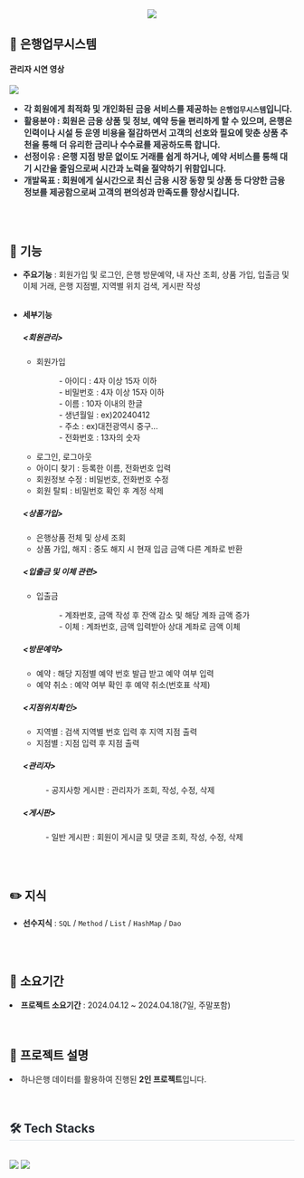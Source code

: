 <div align= "center">
    <img src="https://capsule-render.vercel.app/api?type=wave&color=009577&height=180&text=Java%20Basic%20Project&animation=&fontColor=000000&fontSize=70" />
    </div>  
    <div style="text-align: left;"> 
    <h2 tabindex="-1" class="heading-element" dir="auto">💸 은행업무시스템</h2> 
        <h4>관리자 시연 영상</h4>
        <img src="https://github.com/user-attachments/assets/f49017e0-bbba-4e38-bf71-31a81dd66a77](https://github.com/user-attachments/assets/e600677f-78c6-4235-95b5-606ed4b30e33">
    <div style="font-weight: 700; font-size: 15px; text-align: left; color: #282d33;"> 
        <ul dir="auto">
        <li><strong>각 회원에게 최적화 및 개인화된 금융 서비스를 제공하는 <code>은행업무시스템</code>입니다.              </strong></li>
        <li> <strong>활용분야</strong> : 회원은 금융 상품 및 정보, 예약 등을 편리하게 할 수 있으며, 은행은 인력이나 시설 등 운영 비용을 절감하면서 고객의 선호와 필요에 맞춘 상품 추천을 통해 더 유리한 금리나 수수료를 제공하도록 합니다.</li>
        <li> <strong>선정이유</strong> : 은행 지점 방문 없이도 거래를 쉽게 하거나, 예약 서비스를 통해 대기 시간을 줄임으로써 시간과 노력을 절약하기 위함입니다.</li>
        <li> <strong>개발목표</strong> : 회원에게 실시간으로 최신 금융 시장 동향 및 상품 등 다양한 금융 정보를 제공함으로써 고객의 편의성과 만족도를 향상시킵니다. </li>
        </ul> 
    </div> 
    </div>
    <br><br>
<div style="text-align: left;">
    <h2 tabindex="-1" class="heading-element" dir="auto">🎯 기능</h2>
    <ul dir="auto">    
    <li> <strong>주요기능</strong> : 회원가입 및 로그인, 은행 방문예약, 내 자산 조회, 상품 가입, 입출금 및 이체 거래, 은행 지점별, 지역별 위치 검색, 게시판 작성</li><br>
    </ul>
     <ul dir="auto"> 
         <li><strong>세부기능</strong></li> 
    <h5>&lt;회원관리&gt;</h5>
        <ul type="circle">
            <li>회원가입</li>
               <dl>
                   <dd>- 아이디 : 4자 이상 15자 이하</dd>
                   <dd>- 비밀번호 : 4자 이상 15자 이하</dd>
                   <dd>- 이름 : 10자 이내의 한글</dd>
                   <dd>- 생년월일 : ex)20240412</dd>
                   <dd>- 주소 : ex)대전광역시 중구...</dd>
                   <dd>- 전화번호 : 13자의 숫자</dd>
               </dl>
            <li>로그인, 로그아웃</li>
            <li>아이디 찾기 : 등록한 이름, 전화번호 입력</li>
            <li>회원정보 수정 : 비밀번호, 전화번호 수정</li>
            <li>회원 탈퇴 : 비밀번호 확인 후 계정 삭제</li>
        </ul>       
        <h5>&lt;상품가입&gt;</h5>
        <ul type="circle">
            <li>은행상품 전체 및 상세 조회</li>
            <li>상품 가입, 해지 : 중도 해지 시 현재 입금 금액 다른 계좌로 반환</li>
        </ul>    
        <h5>&lt;입출금 및 이체 관련&gt;</h5>
        <ul type="circle">
            <li>입출금</li>
                <dl>
                    <dd>- 계좌번호, 금액 작성 후 잔액 감소 및 해당 계좌 금액 증가</dd>
                    <dd>- 이체 : 계좌번호, 금액 입력받아 상대 계좌로 금액 이체</dd>
                </dl>
        </ul>
        <h5>&lt;방문예약&gt;</h5>
        <ul type="circle">
            <li>예약 : 해당 지점별 예약 번호 발급 받고 예약 여부 입력</li>
            <li>예약 취소 : 예약 여부 확인 후 예약 취소(번호표 삭제)</li>
        </ul>
        <h5>&lt;지점위치확인&gt;</h5>
        <ul type="circle">
            <li>지역별 : 검색 지역별 번호 입력 후 지역 지점 출력</li>                  
            <li>지점별 : 지점 입력 후 지점 출력</li>
        </ul>
        <h5>&lt;관리자&gt;</h5>
        <dl>
            <dd>- 공지사항 게시판 : 관리자가 조회, 작성, 수정, 삭제</dd>
        </dl>   
        <h5>&lt;게시판&gt;</h5>
        <dl>
            <dd>- 일반 게시판 : 회원이 게시글 및 댓글 조회, 작성, 수정, 삭제</dd>
        </dl>  
        </ul>  
</div>
<br><br>
<div style="text-align: left;">
    <h2 tabindex="-1" class="heading-element" dir="auto">✏️ 지식</h2>
        <ul>
        <li> <strong>선수지식</strong> : <code>SQL</code> / <code>Method</code> /                             <code>List</code> / <code>HashMap</code> / <code>Dao</code> </li>
        </ul>
</div>
<br><br>
<div style="text-align: left;">
    <h2 tabindex="-1" class="heading-element" dir="auto">📆 소요기간</h2>
    <li> <strong>프로젝트 소요기간</strong> : 2024.04.12 ~ 2024.04.18(7일, 주말포함)</li>
</div>    
<br><br>
<div style="text-align: left;">
    <h2 tabindex="-1" class="heading-element" dir="auto">📌 프로젝트 설명</h2>
    <li> 하나은행 데이터를 활용하여 진행된 <strong>2인 프로젝트</strong>입니다. </li>
</div>    
<br><br>

<div style="text-align: left;">
    <h2 style="border-bottom: 1px solid #d8dee4; color: #282d33;"> 🛠️ Tech Stacks </h2> <br> 
    <div style="margin: ; text-align: left;" "text-align: left;"> 
        <img src="https://img.shields.io/badge/Java-007396?style=for-the-                                    badge&logo=Java&logoColor=white">
        <img src="https://img.shields.io/badge/Oracle-F80000?style=for-the-                                  badge&logo=Oracle&logoColor=white">
     </div>
</div>
